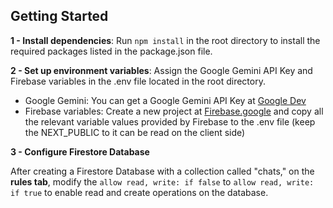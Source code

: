 ## Getting Started

**1 - Install dependencies**: Run `npm install` in the root directory to install the required packages listed in the package.json file.

**2 - Set up environment variables**: Assign the Google Gemini API Key and Firebase variables in the .env file located in the root directory.

- Google Gemini: You can get a Google Gemini API Key at [Google Dev](https://ai.google.dev/gemini-api?_gl=1*3uqr5z*_up*MQ..&gclid=CjwKCAjw2dG1BhB4EiwA998cqFEKGECQTtKlQ9oQmMMvRO3WzMTfPkVGU-3HTz9NkeCUuB8XU7mYPBoCDQIQAvD_BwE)
- Firebase variables: Create a new project at [Firebase.google](https://firebase.google.com/) and copy all the relevant variable values provided by Firebase to the .env file (keep the NEXT_PUBLIC to it can be read on the client side)


**3 - Configure Firestore Database**

After creating a Firestore Database with a collection called "chats," on the **rules tab**, modify the `allow read, write: if false` to `allow read, write: if true` to enable read and create operations on the database.
